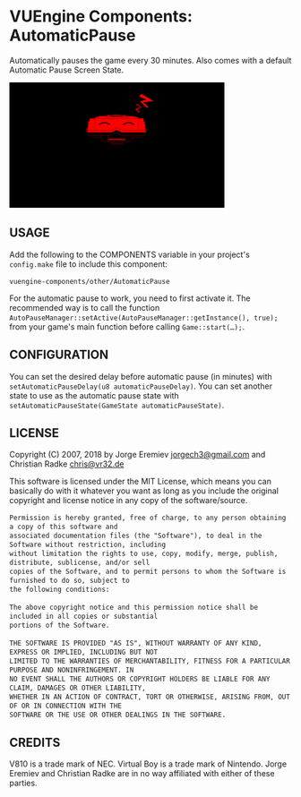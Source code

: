 VUEngine Components: AutomaticPause
===================================

Automatically pauses the game every 30 minutes. Also comes with a default Automatic Pause Screen State.

![Preview Image](preview.png)


USAGE
-----

Add the following to the COMPONENTS variable in your project's `config.make` file to include this component:

	vuengine-components/other/AutomaticPause

For the automatic pause to work, you need to first activate it. The recommended way is to call the function `AutoPauseManager::setActive(AutoPauseManager::getInstance(), true);` from your game's main function before calling `Game::start(…);`.


CONFIGURATION
-------------

You can set the desired delay before automatic pause (in minutes) with `setAutomaticPauseDelay(u8 automaticPauseDelay)`. You can set another state to use as the automatic pause state with `setAutomaticPauseState(GameState automaticPauseState)`.


LICENSE
-------

Copyright (C) 2007, 2018 by Jorge Eremiev <jorgech3@gmail.com> and Christian Radke <chris@vr32.de>

This software is licensed under the MIT License, which means you can basically do with it whatever you 
want as long as you include the original copyright and license notice in any copy of the software/source. 

	Permission is hereby granted, free of charge, to any person obtaining a copy of this software and
	associated documentation files (the "Software"), to deal in the Software without restriction, including
	without limitation the rights to use, copy, modify, merge, publish, distribute, sublicense, and/or sell
	copies of the Software, and to permit persons to whom the Software is furnished to do so, subject to
	the following conditions:
	
	The above copyright notice and this permission notice shall be included in all copies or substantial
	portions of the Software.
	
	THE SOFTWARE IS PROVIDED "AS IS", WITHOUT WARRANTY OF ANY KIND, EXPRESS OR IMPLIED, INCLUDING BUT NOT
	LIMITED TO THE WARRANTIES OF MERCHANTABILITY, FITNESS FOR A PARTICULAR PURPOSE AND NONINFRINGEMENT. IN
	NO EVENT SHALL THE AUTHORS OR COPYRIGHT HOLDERS BE LIABLE FOR ANY CLAIM, DAMAGES OR OTHER LIABILITY,
	WHETHER IN AN ACTION OF CONTRACT, TORT OR OTHERWISE, ARISING FROM, OUT OF OR IN CONNECTION WITH THE
	SOFTWARE OR THE USE OR OTHER DEALINGS IN THE SOFTWARE.


CREDITS
-------

V810 is a trade mark of NEC. Virtual Boy is a trade mark of Nintendo. 
Jorge Eremiev and Christian Radke are in no way affiliated with either of these parties.
